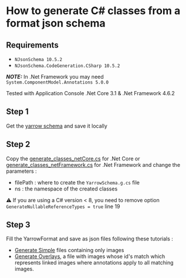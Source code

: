 # How to generate C# classes from a format json schema

## Requirements

* ```NJsonSchema 10.5.2 ```
* ```NJsonSchema.CodeGeneration.CSharp 10.5.2``` 

**_NOTE:_** In .Net Framework you may need ```System.ComponentModel.Annotations 5.0.0```

Tested with Application Console .Net Core 3.1 & .Net Framework 4.6.2

## Step 1

Get the [yarrow schema](/schema/yarrow_schema.json) and save it locally

## Step 2

Copy the [generate_classes_netCore.cs](/examples/generate_cs/generate_classes_netCore.cs) for .Net Core or [generate_classes_netFramework.cs](/examples/generate_cs/generate_classes_netFramework.cs) for .Net Framework and change the parameters :

* filePath : where to create the `YarrowSchema.g.cs` file
* ns : the namespace of the created classes

:warning: If you are using a C# version < 8, you need to remove option `GenerateNullableReferenceTypes = true` line 19

## Step 3

Fill the YarrowFormat and save as json files following these tutorials :

* [Generate Simple](/examples/generate_simple) files containing only images
* [Generate Overlays](/examples/generate_overlays/generate_overlays.py), a file with images whose id's match which represents linked images where annotations apply to all matching images.
